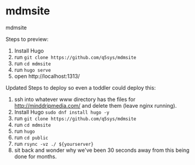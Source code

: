 # mdmsite
mdmsite

Steps to preview:

1) Install Hugo
2) run `git clone https://github.com/q5sys/mdmsite`
3) run `cd mdmsite`
4) run `hugo serve`
5) open http://localhost:1313/

Updated Steps to deploy so even a toddler could deploy this:

1) ssh into whatever www directory has the files for http://minddripmedia.com/ and delete them (leave nginx running).
2) Install Hugo `sudo dnf install hugo -y`
3) run `git clone https://github.com/q5sys/mdmsite`
4) run `cd mdmsite`
5) run `hugo`
6) run `cd public`
7) run `rsync -vz ./ ${yourserver}`
8) sit back and wonder why we've been 30 seconds away from this being done for months.
